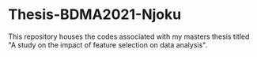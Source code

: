 # Thesis-BDMA2021-Njoku
This repository houses the codes associated with my masters thesis titled "A study on the impact of feature selection on data analysis".
